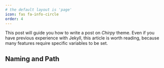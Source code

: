 ```yaml
---
# the default layout is 'page'
icon: fas fa-info-circle
order: 4
---
```



This post will guide you how to write a post on _Chirpy_ theme. Even if you have previous experience with Jekyll, this article is worth reading, because many features require specific variables to be set.

## Naming and Path